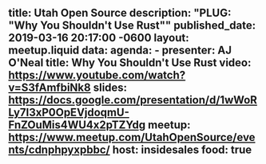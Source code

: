 title: Utah Open Source
description: "PLUG: \"Why You Shouldn't Use Rust\""
published_date: 2019-03-16 20:17:00 -0600
layout: meetup.liquid
data:
  agenda:
    - presenter: AJ O'Neal
      title: Why You Shouldn't Use Rust
      video: https://www.youtube.com/watch?v=S3fAmfbiNk8
      slides: https://docs.google.com/presentation/d/1wWoRLy7I3xP0OpEVjdoqmU-FnZOuMis4WU4x2pTZYdg
  meetup: https://www.meetup.com/UtahOpenSource/events/cdnphpyxpbbc/
  host: insidesales
  food: true
---
